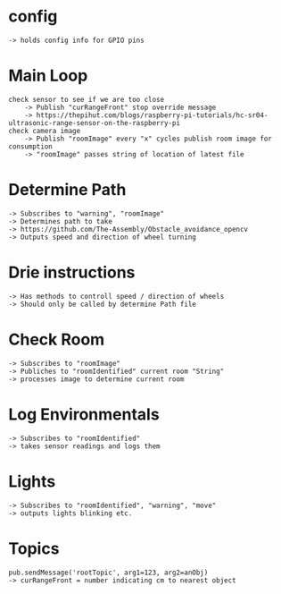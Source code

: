 # config
    -> holds config info for GPIO pins

# Main Loop
    check sensor to see if we are too close
        -> Publish "curRangeFront" stop override message
        -> https://thepihut.com/blogs/raspberry-pi-tutorials/hc-sr04-ultrasonic-range-sensor-on-the-raspberry-pi
    check camera image
        -> Publish "roomImage" every "x" cycles publish room image for consumption
        -> "roomImage" passes string of location of latest file

# Determine Path
    -> Subscribes to "warning", "roomImage"
    -> Determines path to take
    -> https://github.com/The-Assembly/Obstacle_avoidance_opencv
    -> Outputs speed and direction of wheel turning

# Drie instructions
    -> Has methods to controll speed / direction of wheels
    -> Should only be called by determine Path file

# Check Room
    -> Subscribes to "roomImage"
    -> Publiches to "roomIdentified" current room "String"
    -> processes image to determine current room

# Log Environmentals
    -> Subscribes to "roomIdentified"
    -> takes sensor readings and logs them

# Lights
    -> Subscribes to "roomIdentified", "warning", "move"
    -> outputs lights blinking etc.


# Topics
    pub.sendMessage('rootTopic', arg1=123, arg2=anObj)
    -> curRangeFront = number indicating cm to nearest object
